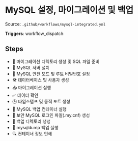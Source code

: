 # MySQL 설정, 마이그레이션 및 백업

Source: `.github/workflows/mysql-integrated.yml`

**Triggers**: workflow_dispatch

## Steps
- 📁 마이그레이션 디렉토리 생성 및 SQL 파일 준비
- 🧪 MySQL 서버 설치
- 🧼 MySQL 안전 모드 및 루트 비밀번호 설정
- 🛠️ 데이터베이스 및 사용자 생성
- 📥 마이그레이션 실행
- ✅ 데이터 확인
- 🕒 타임스탬프 및 동적 포트 생성
- 🐳 MySQL 백업 컨테이너 실행
- 🔐 보안 MySQL 로그인 파일(.my.cnf) 생성
- 📁 백업 디렉토리 생성
- 💾 mysqldump 백업 실행
- 🔍 컨테이너 정보 인쇄
